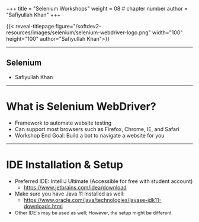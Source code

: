 +++
title = "Selenium Workshops"
weight = 08 # chapter number
author = "Safiyullah Khan"
+++

{{< reveal-titlepage figure="/softdev2-resources/images/selenium/selenium-webdriver-logo.png" width="100" height="100" author="Safiyullah Khan">}}
  
  



---

## Selenium

- Safiyullah Khan

---

# What is Selenium WebDriver?

* Framework to automate website testing
* Can support most browsers such as Firefox, Chrome, IE, and Safari
* Workshop End Goal: Build a bot to navigate a website for you

---

# IDE Installation & Setup

- Preferred IDE: IntelliJ Ultimate (Accessible for free with student account)
    - https://www.jetbrains.com/idea/download
- Make sure you have Java 11 Installed as well:
    - https://www.oracle.com/java/technologies/javase-jdk11-downloads.html
- <div style="font-size: 0.9em">Other IDE's may be used as well; However, the setup might be different</div>

